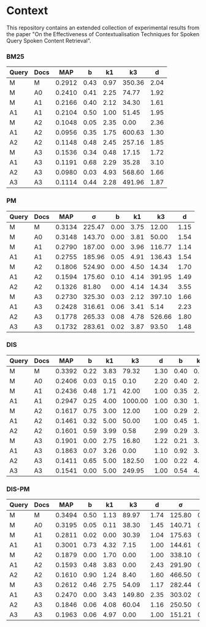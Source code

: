 # Context

This repository contains an extended collection of experimental results from the paper "On the Effectiveness of Contextualisation Techniques for Spoken Query Spoken Content Retrieval".

### BM25

|Query|Docs|MAP|b|k1|k3|d|
|---|---|---|---|---|---|---|
|M|M|0.2912|0.43|0.97|350.36|2.04|
|M|A0|0.2410|0.41|2.25|74.77|1.92|
|M|A1|0.2166|0.40|2.12|34.30|1.61|
|A1|A1|0.2104|0.50|1.00|51.45|1.95|
|M|A2|0.1048|0.05|2.35|0.00|2.36|
|A1|A2|0.0956|0.35|1.75|600.63|1.30|
|A2|A2|0.1148|0.48|2.45|257.16|1.85|
|M|A3|0.1536|0.34|0.48|17.15|1.72|
|A1|A3|0.1191|0.68|2.29|35.28|3.10|
|A2|A3|0.0980|0.03|4.93|568.60|1.66|
|A3|A3|0.1114|0.44|2.28|491.96|1.87|


### PM

|Query|Docs|MAP|&#963;|b|k1|k3|d|
|---|---|---|---|---|---|---|---|
|M|M|0.3134|225.47|0.00|3.75|12.00|1.15|
|M|A0|0.3148|143.70|0.00|3.81|50.00|1.54|
|M|A1|0.2790|187.00|0.00|3.96|116.77|1.14|
|A1|A1|0.2755|185.96|0.05|4.91|136.43|1.54|
|M|A2|0.1806|524.90|0.00|4.50|14.34|1.70|
|A1|A2|0.1594|175.60|0.10|4.14|391.95|1.49|
|A2|A2|0.1326|81.80|0.00|4.14|14.34|3.55|
|M|A3|0.2730|325.30|0.03|2.12|397.10|1.66|
|A1|A3|0.2428|316.61|0.06|3.41|5.14|2.23|
|A2|A3|0.1778|265.33|0.08|4.78|526.66|1.80|
|A3|A3|0.1732|283.61|0.02|3.87|93.50|1.48|

### DIS

|Query|Docs|MAP|b|k1|k3|d|b|k1|k3|d|w|
|---|---|---|---|---|---|---|---|---|---|---|---|
|M|M|0.3392|0.22|3.83|79.32|1.30|0.40|0.98|683.92|2.05|0.59|
|M|A0|0.2406|0.03|0.15|0.10|2.20|0.40|2.27|197.64|1.93|0.03|
|M|A1|0.2436|0.48|1.71|42.00|1.00|0.35|2.19|772.48|1.33|0.58|
|A1|A1|0.2947|0.25|4.00|1000.00|1.00|0.30|1.75|100.00|1.35|0.66|
|M|A2|0.1617|0.75|3.00|12.00|1.00|0.29|2.29|168.20|1.00|0.66|
|A1|A2|0.1461|0.32|5.00|50.00|1.00|0.45|1.25|592.36|1.45|0.70|
|A2|A2|0.1601|0.59|3.99|0.58|2.99|0.29|3.54|136.88|2.80|0.55|
|M|A3|0.1901|0.00|2.75|16.80|1.22|0.21|3.50|200.00|1.45|0.62|
|A1|A3|0.1863|0.07|3.26|0.00|1.10|0.92|3.00|104.12|2.04|0.70|
|A2|A3|0.1411|0.65|5.00|182.50|1.00|0.22|4.91|217.50|1.15|0.51|
|A3|A3|0.1541|0.00|5.00|249.95|1.00|0.54|4.25|50.00|2.05|0.97|

### DIS-PM

|Query|Docs|MAP|b|k1|k3|d|&#963;|b|k1|k3|d|w|
|---|---|---|---|---|---|---|---|---|---|---|---|---|
|M|M|0.3494|0.50|1.13|89.97|1.74|125.80|0.00|4.72|100.00|1.10|0.43|
|M|A0|0.3195|0.05|0.11|38.30|1.45|140.71|0.03|3.61|96.91|1.45|0.06|
|M|A1|0.2811|0.02|0.00|30.39|1.04|175.63|0.00|4.24|336.40|1.26|0.05|
|A1|A1|0.3001|0.73|4.32|7.15|1.00|144.61|0.11|5.00|211.89|1.00|0.30|
|M|A2|0.1879|0.00|1.70|0.00|1.00|338.10|0.06|3.90|8.51|1.10|0.36|
|A1|A2|0.1593|0.48|3.83|0.00|2.43|291.90|0.05|3.00|99.18|1.00|0.25|
|A2|A2|0.1610|0.90|1.24|8.40|1.60|466.50|0.00|4.25|99.75|1.59|0.50|
|M|A3|0.2612|0.46|2.75|54.09|1.17|282.44|0.04|4.14|7.71|1.47|0.00|
|A1|A3|0.2470|0.00|3.43|149.80|2.35|303.02|0.06|4.04|6.45|1.39|0.47|
|A2|A3|0.1846|0.06|4.08|60.04|1.16|250.50|0.07|4.87|142.41|1.04|0.50|
|A3|A3|0.1963|0.06|4.97|0.00|1.00|151.21|0.08|4.85|142.50|1.89|0.45|

